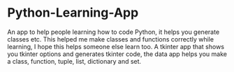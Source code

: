 # Python-Learning-App
An app to help people learning how to code Python, it helps you generate classes etc.
This helped me make classes and functions correctly while learning, I hope this helps someone else learn too.
A tkinter app that shows you tkinter options and generates tkinter code, the data app helps you make a class, function, tuple, list, dictionary and set.
